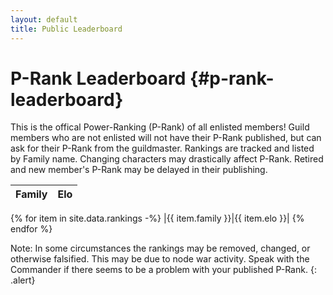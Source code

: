 ```yaml
---
layout: default
title: Public Leaderboard
---
```

# P-Rank Leaderboard {#p-rank-leaderboard}
This is the offical Power-Ranking (P-Rank) of all enlisted members! Guild members who are not enlisted will not have their P-Rank published, but can ask for their P-Rank from the guildmaster. Rankings are tracked and listed by Family name. Changing characters may drastically affect P-Rank. Retired and new member's P-Rank may be delayed in their publishing.

|   Family   |  Elo  |
|:-----------|:-----:|
{% for item in site.data.rankings -%}
|{{ item.family }}|{{ item.elo }}|
{% endfor %}

Note: In some circumstances the rankings may be removed, changed, or otherwise falsified. This may be due to node war activity. Speak with the Commander if there seems to be a problem with your published P-Rank.
{: .alert}